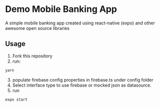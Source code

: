 # Demo Mobile Banking App

A simple mobile banking app created using react-native (expo) and other awesome open source libraries

## Usage

1. Fork this repository
2. run:

```sh
yarn
```

3. populate firebase config properties in firebase.ts under config folder
4. Select interface type to use firebase or mocked json as datasource.
5. run

```sh
expo start
```
